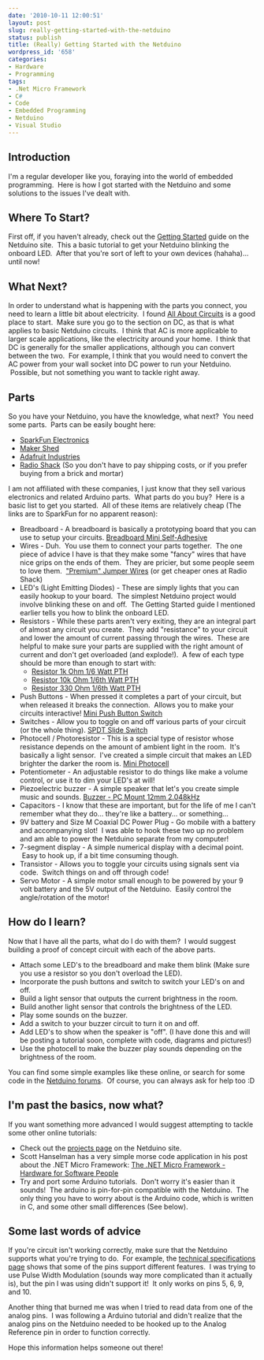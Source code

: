 ```yaml
---
date: '2010-10-11 12:00:51'
layout: post
slug: really-getting-started-with-the-netduino
status: publish
title: (Really) Getting Started with the Netduino
wordpress_id: '658'
categories:
- Hardware
- Programming
tags:
- .Net Micro Framework
- C#
- Code
- Embedded Programming
- Netduino
- Visual Studio
---
```


## Introduction

I'm a regular developer like you, foraying into the world of embedded programming.  Here is how I got started with the Netduino and some solutions to the issues I've dealt with.

## Where To Start?

First off, if you haven't already, check out the [Getting Started](http://www.netduino.com/downloads/gettingstarted.pdf) guide on the Netduino site.  This a basic tutorial to get your Netduino blinking the onboard LED.  After that you're sort of left to your own devices (hahaha)... until now!

## What Next?

In order to understand what is happening with the parts you connect, you need to learn a little bit about electricity.  I found [All About Circuits](http://www.allaboutcircuits.com/) is a good place to start.  Make sure you go to the section on DC, as that is what applies to basic Netduino circuits.  I think that AC is more applicable to larger scale applications, like the electricity around your home.  I think that DC is generally for the smaller applications, although you can convert between the two.  For example, I think that you would need to convert the AC power from your wall socket into DC power to run your Netduino.  Possible, but not something you want to tackle right away.

## Parts

So you have your Netduino, you have the knowledge, what next?  You need some parts.  Parts can be easily bought here:

- [SparkFun Electronics](http://www.sparkfun.com/commerce/categories.php)
- [Maker Shed](http://www.makershed.com/)
- [Adafruit Industries](http://www.adafruit.com/)
- [Radio Shack](http://www.radioshack.com) (So you don't have to pay shipping costs, or if you prefer buying from a brick and mortar)

I am not affiliated with these companies, I just know that they sell various electronics and related Arduino parts.  What parts do you buy?  Here is a basic list to get you started.  All of these items are relatively cheap (The links are to SparkFun for no apparent reason):

- Breadboard - A breadboard is basically a prototyping board that you can use to setup your circuits. [Breadboard Mini Self-Adhesive](http://www.sparkfun.com/commerce/product_info.php?products_id=7916)
- Wires - Duh.  You use them to connect your parts together.  The one piece of advice I have is that they make some "fancy" wires that have nice grips on the ends of them.  They are pricier, but some people seem to love them.  ["Premium" Jumper Wires](http://www.sparkfun.com/commerce/product_info.php?products_id=9385) (or get cheaper ones at Radio Shack)
- LED's (Light Emitting Diodes) - These are simply lights that you can easily hookup to your board.  The simplest Netduino project would involve blinking these on and off.  The Getting Started guide I mentioned earlier tells you how to blink the onboard LED.
- Resistors - While these parts aren't very exiting, they are an integral part of almost any circuit you create.  They add "resistance" to your circuit and lower the amount of current passing through the wires.  These are helpful to make sure your parts are supplied with the right amount of current and don't get overloaded (and explode!).  A few of each type should be more than enough to start with:
	- [Resistor 1k Ohm 1/6 Watt PTH](http://www.sparkfun.com/commerce/product_info.php?products_id=8980)
	- [Resistor 10k Ohm 1/6th Watt PTH](http://www.sparkfun.com/commerce/product_info.php?products_id=8374)
	- [Resistor 330 Ohm 1/6th Watt PTH](http://www.sparkfun.com/commerce/product_info.php?products_id=8377)
- Push Buttons - When pressed it completes a part of your circuit, but when released it breaks the connection.  Allows you to make your circuits interactive! [Mini Push Button Switch](http://www.sparkfun.com/commerce/product_info.php?products_id=97)
- Switches - Allow you to toggle on and off various parts of your circuit (or the whole thing). [SPDT Slide Switch](http://www.sparkfun.com/commerce/product_info.php?products_id=9609)
- Photocell / Photoresistor - This is a special type of resistor whose resistance depends on the amount of ambient light in the room.  It's basically a light sensor.  I've created a simple circuit that makes an LED brighter the darker the room is. [Mini Photocell](http://www.sparkfun.com/commerce/product_info.php?products_id=9088)
- Potentiometer - An adjustable resistor to do things like make a volume control, or use it to dim your LED's at will!
- Piezoelectric buzzer - A simple speaker that let's you create simple music and sounds. [Buzzer - PC Mount 12mm 2.048kHz](http://www.sparkfun.com/commerce/product_info.php?products_id=7950)
- Capacitors - I know that these are important, but for the life of me I can't remember what they do... they're like a battery... or something...
- 9V battery and Size M Coaxial DC Power Plug - Go mobile with a battery and accompanying slot!  I was able to hook these two up no problem and am able to power the Netduino separate from my computer!
- 7-segment display - A simple numerical display with a decimal point.  Easy to hook up, if a bit time consuming though.
- Transistor - Allows you to toggle your circuits using signals sent via code.  Switch things on and off through code!
- Servo Motor - A simple motor small enough to be powered by your 9 volt battery and the 5V output of the Netduino.  Easily control the angle/rotation of the motor!

## How do I learn?

Now that I have all the parts, what do I do with them?  I would suggest building a proof of concept circuit with each of the above parts.

- Attach some LED's to the breadboard and make them blink (Make sure you use a resistor so you don't overload the LED).
- Incorporate the push buttons and switch to switch your LED's on and off.
- Build a light sensor that outputs the current brightness in the room.
- Build another light sensor that controls the brightness of the LED.
- Play some sounds on the buzzer.
- Add a switch to your buzzer circuit to turn it on and off.
- Add LED's to show when the speaker is "off". (I have done this and will be posting a tutorial soon, complete with code, diagrams and pictures!)
- Use the photocell to make the buzzer play sounds depending on the brightness of the room.

You can find some simple examples like these online, or search for some code in the [Netduino forums](http://forums.netduino.com/).  Of course, you can always ask for help too :D

## I'm past the basics, now what?

If you want something more advanced I would suggest attempting to tackle some other online tutorials:

- Check out the [projects page](http://netduino.com/projects/) on the Netduino site.
- Scott Hanselman has a very simple morse code application in his post about the .NET Micro Framework: [The .NET Micro Framework - Hardware for Software People](http://www.hanselman.com/blog/TheNETMicroFrameworkHardwareForSoftwarePeople.aspx)
- Try and port some Arduino tutorials.  Don't worry it's easier than it sounds!  The arduino is pin-for-pin compatible with the Netduino.  The only thing you have to worry about is the Arduino code, which is written in C, and some other small differences (See below).

## Some last words of advice

If you're circuit isn't working correctly, make sure that the Netduino supports what you're trying to do.  For example, the [technical specifications page](http://www.netduino.com/netduino/specs.htm) shows that some of the pins support different features.  I was trying to use Pulse Width Modulation (sounds way more complicated than it actually is), but the pin I was using didn't support it!  It only works on pins 5, 6, 9, and 10.

Another thing that burned me was when I tried to read data from one of the analog pins.  I was following a Arduino tutorial and didn't realize that the analog pins on the Netduino needed to be hooked up to the Analog Reference pin in order to function correctly.

Hope this information helps someone out there!

